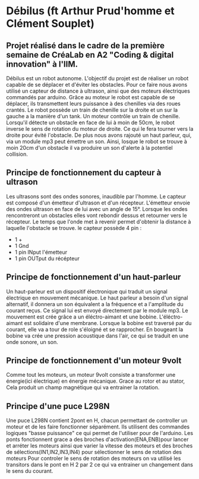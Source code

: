 # Débilus (ft Arthur Prud'homme et Clément Souplet)
## Projet réalisé dans le cadre de la première semaine de CréaLab en A2 "Coding & digital innovation" à l'IIM.

Débilus est un robot autonome. L'objectif du projet est de réaliser un robot capable de se déplacer et d'éviter les obstacles.
Pour ce faire nous avons utilisé un capteur de distance à ultrason, ainsi que des moteurs électriques commandés par arduino.
Grâce au moteur le robot est capable de se déplacer, ils transmettent leurs puissance à des chenilles via des roues crantés.
Le robot possède un train de chenille sur la droite et un sur la gauche a la manière d'un tank. Un moteur contrôle un train de chenille.
Lorsqu'il détecte un obstacle en face de lui à moin de 50cm, le robot inverse le sens de rotation du moteur de droite. Ce qui le fera tourner vers la droite pour évité l'obstacle.
De plus nous avons rajouté un haut parleur, qui, via un module mp3 peut émettre un son.
Ainsi, losque le robot se trouve à moin  20cm d'un obstacle il va produire un son d'alerte à la potentiel collision.

## Principe de fonctionnement du capteur à ultrason
Les ultrasons sont des ondes sonores, inaudible par l'homme.
Le capteur est composé d'un émetteur d'ultrason et d'un récepteur.
L'émetteur envoie des ondes ultrason en face de lui avec un angle de 15°.
Lorsque les ondes rencontreront un obstacles elles vont rebondir dessus et retourner vers le récepteur.
Le temps que l'onde met à revenir permet d'obtenir la distance à laquelle l'obstacle se trouve.
le capteur possède 4 pin :
* 1 +
* 1 Gnd
* 1 pin INput l'émetteur
* 1 pin OUTput du récépteur

## Principe de fonctionnement d'un haut-parleur
Un haut-parleur est un dispositif électronique qui traduit un signal électrique en mouvement mécanique.
Le haut parleur a besoin d'un signal alternatif, il donnera un son équivalent a la fréquence et a l'amplitude du courant reçus.
Ce signal lui est envoyé directement par le module mp3.
Le mouvement est crée grâce a un éléctro-aimant et une bobine. L'éléctro-aimant est solidaire d'une membrane. Lorsque la bobine est traversé par du courant, elle va a tour de role s'éloigné et se rapprocher. En bougeant la bobine va crée une pression acoustique dans l'air, ce qui se traduit en une onde sonore, un son.

## Principe de fonctionnement d'un moteur 9volt
Comme tout les moteurs, un moteur 9volt consiste a transformer une énergie(ici électrique) en énergie mécanique.
Grace au rotor et au stator, Cela produit un champ magnétique qui va entrainer la rotation.

## Principe d'une puce L298N
Une puce L298N contient 2pont en H, chacun permettant de controller un moteur et de les faire fonctionner séparément.
Ils utilisent des commandes logiques "basse puissance" ce qui permet de l'utiliser pour de l'arduino.
Les ponts fonctionnent grace a des broches d'activation(ENA,ENB)pour lancer et arréter les moteurs ainsi que varier la vitesse des moteurs
et des broches de sélections(IN1,IN2,IN3,IN4) pour sélectionner le sens de rotation des moteurs
Pour controler le sens de rotation des moteurs on va utilisé les transitors dans le pont en H 2 par 2 ce qui va entrainer un changement dans le sens du courant.
